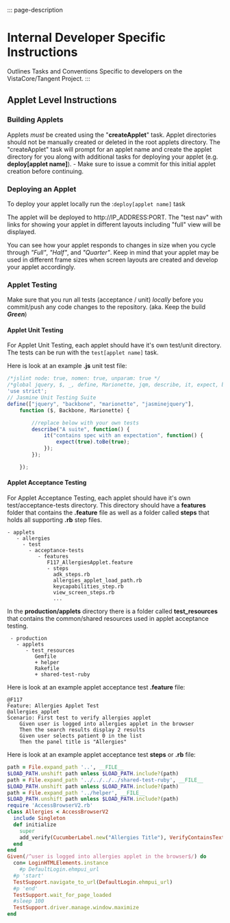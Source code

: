 ::: page-description
# Internal Developer Specific Instructions #
Outlines Tasks and Conventions Specific to developers on the VistaCore/Tangent Project.
:::

## Applet Level Instructions ##
### Building Applets ###

Applets _must_ be created using the "**createApplet**" task.  Applet directories should not be manually created or deleted in the root applets directory.   The "createApplet" task will prompt for an applet name and create the applet directory for you along with additional tasks for deploying your applet (e.g. **deploy[applet name]**).  - Make sure to issue a commit for this initial applet creation before continuing.

### Deploying an Applet ###
To deploy your applet locally run the :`deploy[applet name]` task

The applet will be deployed to http://IP_ADDRESS:PORT.  The "test nav" with links for showing your applet in different layouts including "full" view will be displayed.

You can see how your applet responds to changes in size when you cycle through _"Full"_, _"Half"_, and _"Quarter"_. Keep in mind that your applet may be used in different frame sizes when screen layouts are created and develop your applet accordingly.

### Applet Testing ###
Make sure that you run all tests (acceptance / unit) _locally_ before you commit/push any code changes to the repository.
(aka. Keep the build **_Green_**)

#### Applet Unit Testing ####
For Applet Unit Testing, each applet should have it's own test/unit directory.  The tests can be run with the `test[applet name]` task.

Here is look at an example **.js** unit test file:

```JavaScript
/*jslint node: true, nomen: true, unparam: true */
/*global jquery, $, _, define, Marionette, jqm, describe, it, expect, beforeEach, spyOn */
'use strict';
// Jasmine Unit Testing Suite
define(["jquery", "backbone", "marionette", "jasminejquery"],
    function ($, Backbone, Marionette) {

        //replace below with your own tests
        describe("A suite", function() {
            it("contains spec with an expectation", function() {
                expect(true).toBe(true);
            });
        });

    });
```

#### Applet Acceptance Testing ####
For Applet Acceptance Testing, each applet should have it's own test/acceptance-tests directory.  This directory should have a **features** folder that contains the **.feature** file as well as a folder called **steps** that holds all supporting **.rb** step files.

```
- applets
   - allergies
     - test
       - acceptance-tests
          - features
             F117_AllergiesApplet.feature
             - steps
               adk_steps.rb
               allergies_applet_load_path.rb
               keycapabilities_step.rb
               view_screen_steps.rb
               ...
```
In the **production/applets** directory there is a folder called **test_resources** that contains the common/shared resources used in applet acceptance testing.

```
 - production
   - applets
      - test_resources
         Gemfile
         + helper
         Rakefile
         + shared-test-ruby
```

Here is look at an example applet acceptance test **.feature** file:

```Feature
@F117
Feature: Allergies Applet Test
@allergies_applet
Scenario: First test to verify allergies applet
    Given user is logged into allergies applet in the browser
    Then the search results display 2 results
    Given user selects patient 0 in the list
    Then the panel title is "Allergies"
```

Here is look at an example applet acceptance test **steps** or **.rb** file:

```Ruby
path = File.expand_path '..', __FILE__
$LOAD_PATH.unshift path unless $LOAD_PATH.include?(path)
path = File.expand_path '../../../../shared-test-ruby', __FILE__
$LOAD_PATH.unshift path unless $LOAD_PATH.include?(path)
path = File.expand_path '../helper', __FILE__
$LOAD_PATH.unshift path unless $LOAD_PATH.include?(path)
require 'AccessBrowserV2.rb'
class Allergies < AccessBrowserV2
  include Singleton
  def initialize
    super
    add_verify(CucumberLabel.new("Allergies Title"), VerifyContainsText.new, AccessHtmlElement.new(:css, "#applet-main h3.panel-title"))
  end
end
Given(/^user is logged into allergies applet in the browser$/) do
  con= LoginHTMLElements.instance
    #p DefaultLogin.ehmpui_url
  #p 'start'
  TestSupport.navigate_to_url(DefaultLogin.ehmpui_url)
  #p 'end'
  TestSupport.wait_for_page_loaded
  #sleep 100
  TestSupport.driver.manage.window.maximize
end
```
